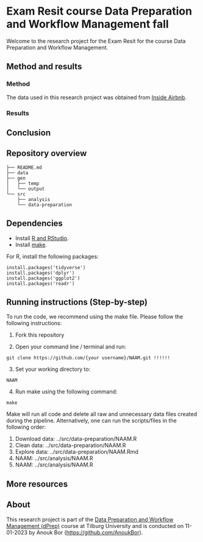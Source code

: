 # Exam Resit course Data Preparation and Workflow Management fall
Welcome to the research project for the Exam Resit for the course Data Preparation and Workflow Management. 

## Method and results
### Method
The data used in this research project was obtained from [Inside Airbnb](http://insideairbnb.com/). 

### Results

## Conclusion

## Repository overview
```
├── README.md
├── data
├── gen
│   ├── temp
│   └── output
└── src
    ├── analysis
    └── data-preparation
```

## Dependencies

- Install [R and RStudio](https://tilburgsciencehub.com/building-blocks/configure-your-computer/statistics-and-computation/r/).
- Install [make](https://tilburgsciencehub.com/building-blocks/configure-your-computer/automation-and-workflows/make/).

For R, install the following packages:
```
install.packages('tidyverse')
install.packages('dplyr')
install.packages('ggplot2')
install.packages('readr')
```

## Running instructions (Step-by-step)
To run the code, we recommend using the make file. Please follow the following instructions:

1. Fork this repository

2. Open your command line / terminal and run:

```
git clone https://github.com/{your username}/NAAM.git !!!!!!
```

3. Set your working directory to:

```
NAAM
```

4. Run make using the following command:

```
make
```

Make will run all code and delete all raw and unnecessary data files created during the pipeline.
Alternatively, one can run the scripts/files in the following order:

1. Download data: ../src/data-preparation/NAAM.R
3. Clean data: ../src/data-preparation/NAAM.R
4. Explore data: ../src/data-preparation/NAAM.Rmd
5. NAAM: ../src/analysis/NAAM.R
6. NAAM: ../src/analysis/NAAM.R

## More resources

## About
This research project is part of the [Data Preparation and Workflow Management (dPrep)](https://dprep.hannesdatta.com/) course at Tilburg University and is conducted on 11-01-2023 by Anouk Bor (https://github.com/AnoukBor).

